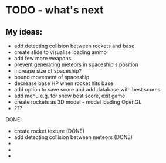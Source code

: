 # TODO - what's next

## My ideas:

- add detecting collision between rockets and base
- create slide to visualise loading ammo
- add few more weapons
- prevent generating meteors in spaceship's position
- increase size of spaceship?
- bound movement of spaceship
- decrease base HP when rocket hits base
- add option to save score and add database with best scores
- add menu e.g. for show best score, exit game
- create rockets as 3D model - model loading OpenGL
-  ???

DONE:
-  create rocket texture (DONE)
-  add detecting collision between meteors (DONE)
-  
-  
-  

